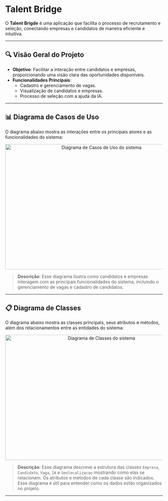 # Talent Bridge

O **Talent Brigde** é uma aplicação que facilita o processo de recrutamento e seleção, conectando empresas e candidatos de maneira eficiente e intuitiva.

---

## 🔍 Visão Geral do Projeto

- **Objetivo**: Facilitar a interação entre candidatos e empresas, proporcionando uma visão clara das oportunidades disponíveis.
- **Funcionalidades Principais**:
  - Cadastro e gerenciamento de vagas.
  - Visualização de candidatos e empresas.
  - Processo de seleção com a ajuda da IA.

---

## 📊 Diagrama de Casos de Uso

O diagrama abaixo mostra as interações entre os principais atores e as funcionalidades do sistema:

<div align="center">
    <img src="" alt="Diagrama de Casos de Uso do sistema" width="600" height="400">
</div>

> **Descrição**: Esse diagrama ilustra como candidatos e empresas interagem com as principais funcionalidades do sistema, incluindo o gerenciamento de vagas e cadastro de candidatos.

---

## 📋 Diagrama de Classes

O diagrama abaixo mostra as classes principais, seus atributos e métodos, além dos relacionamentos entre as entidades do sistema:

<div align="center">
    <img src="" alt="Diagrama de Classes do sistema" width="600" height="400">
</div>

> **Descrição**: Esse diagrama descreve a estrutura das classes `Empresa`, `Candidato`, `Vaga`, `IA` e `Geolocalizacao` mostrando como elas se relacionam. Os atributos e métodos de cada classe são indicados. Esse diagrama é útil para entender como os dados estão organizados no projeto.

---
